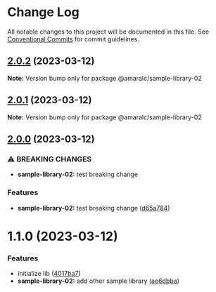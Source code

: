 # Change Log

All notable changes to this project will be documented in this file.
See [Conventional Commits](https://conventionalcommits.org) for commit guidelines.

## [2.0.2](https://github.com/amaralc/nx-integrated-template/compare/@amaralc/sample-library-02@2.0.1...@amaralc/sample-library-02@2.0.2) (2023-03-12)

**Note:** Version bump only for package @amaralc/sample-library-02

## [2.0.1](https://github.com/amaralc/nx-integrated-template/compare/@amaralc/sample-library-02@2.0.0...@amaralc/sample-library-02@2.0.1) (2023-03-12)

**Note:** Version bump only for package @amaralc/sample-library-02

## [2.0.0](https://github.com/amaralc/nx-integrated-template/compare/@amaralc/sample-library-02@1.1.0...@amaralc/sample-library-02@2.0.0) (2023-03-12)

### ⚠ BREAKING CHANGES

- **sample-library-02:** test breaking change

### Features

- **sample-library-02:** test breaking change ([d65a784](https://github.com/amaralc/nx-integrated-template/commit/d65a784cca38057f412fc8df788b7746b007a027))

# 1.1.0 (2023-03-12)

### Features

- initialize lib ([4017ba7](https://github.com/amaralc/nx-integrated-template/commit/4017ba7d3b29f72fea0c6e44ece6775ea10a225f))
- **sample-library-02:** add other sample library ([ae6dbba](https://github.com/amaralc/nx-integrated-template/commit/ae6dbba373359c927d0d796d1fee8d0e1af38002))
